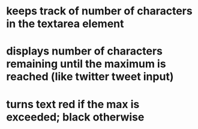 # keeps track of number of characters in the textarea element
# displays number of characters remaining until the maximum is reached (like twitter tweet input)
# turns text red if the max is exceeded; black otherwise